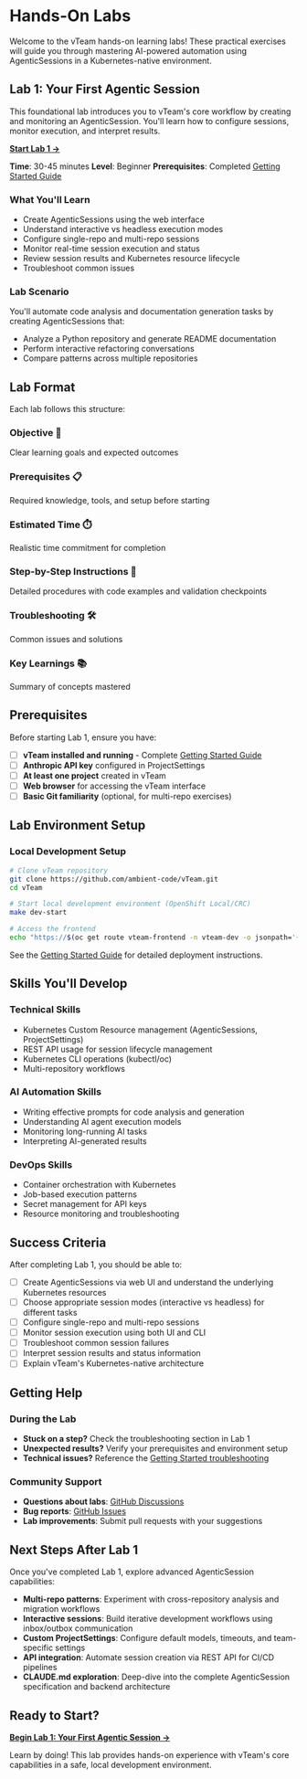 # Hands-On Labs

Welcome to the vTeam hands-on learning labs! These practical exercises will guide you through mastering AI-powered automation using AgenticSessions in a Kubernetes-native environment.

## Lab 1: Your First Agentic Session

This foundational lab introduces you to vTeam's core workflow by creating and monitoring an AgenticSession. You'll learn how to configure sessions, monitor execution, and interpret results.

**[Start Lab 1 →](basic/lab-1-first-rfe.md)**

**Time**: 30-45 minutes
**Level**: Beginner
**Prerequisites**: Completed [Getting Started Guide](../user-guide/getting-started.md)

### What You'll Learn

- Create AgenticSessions using the web interface
- Understand interactive vs headless execution modes
- Configure single-repo and multi-repo sessions
- Monitor real-time session execution and status
- Review session results and Kubernetes resource lifecycle
- Troubleshoot common issues

### Lab Scenario

You'll automate code analysis and documentation generation tasks by creating AgenticSessions that:
- Analyze a Python repository and generate README documentation
- Perform interactive refactoring conversations
- Compare patterns across multiple repositories

## Lab Format

Each lab follows this structure:

### **Objective** 🎯
Clear learning goals and expected outcomes

### **Prerequisites** 📋
Required knowledge, tools, and setup before starting

### **Estimated Time** ⏱️
Realistic time commitment for completion

### **Step-by-Step Instructions** 📝
Detailed procedures with code examples and validation checkpoints

### **Troubleshooting** 🛠️
Common issues and solutions

### **Key Learnings** 📚
Summary of concepts mastered

## Prerequisites

Before starting Lab 1, ensure you have:

- [ ] **vTeam installed and running** - Complete [Getting Started Guide](../user-guide/getting-started.md)
- [ ] **Anthropic API key** configured in ProjectSettings
- [ ] **At least one project** created in vTeam
- [ ] **Web browser** for accessing the vTeam interface
- [ ] **Basic Git familiarity** (optional, for multi-repo exercises)

## Lab Environment Setup

### Local Development Setup

```bash
# Clone vTeam repository
git clone https://github.com/ambient-code/vTeam.git
cd vTeam

# Start local development environment (OpenShift Local/CRC)
make dev-start

# Access the frontend
echo "https://$(oc get route vteam-frontend -n vteam-dev -o jsonpath='{.spec.host}')"
```

See the [Getting Started Guide](../user-guide/getting-started.md) for detailed deployment instructions.

## Skills You'll Develop

### **Technical Skills**
- Kubernetes Custom Resource management (AgenticSessions, ProjectSettings)
- REST API usage for session lifecycle management
- Kubernetes CLI operations (kubectl/oc)
- Multi-repository workflows

### **AI Automation Skills**
- Writing effective prompts for code analysis and generation
- Understanding AI agent execution models
- Monitoring long-running AI tasks
- Interpreting AI-generated results

### **DevOps Skills**
- Container orchestration with Kubernetes
- Job-based execution patterns
- Secret management for API keys
- Resource monitoring and troubleshooting

## Success Criteria

After completing Lab 1, you should be able to:

- [ ] Create AgenticSessions via web UI and understand the underlying Kubernetes resources
- [ ] Choose appropriate session modes (interactive vs headless) for different tasks
- [ ] Configure single-repo and multi-repo sessions
- [ ] Monitor session execution using both UI and CLI
- [ ] Troubleshoot common session failures
- [ ] Interpret session results and status information
- [ ] Explain vTeam's Kubernetes-native architecture

## Getting Help

### During the Lab

- **Stuck on a step?** Check the troubleshooting section in Lab 1
- **Unexpected results?** Verify your prerequisites and environment setup
- **Technical issues?** Reference the [Getting Started troubleshooting](../user-guide/getting-started.md#common-issues)

### Community Support

- **Questions about labs**: [GitHub Discussions](https://github.com/ambient-code/vTeam/discussions)
- **Bug reports**: [GitHub Issues](https://github.com/ambient-code/vTeam/issues)
- **Lab improvements**: Submit pull requests with your suggestions

## Next Steps After Lab 1

Once you've completed Lab 1, explore advanced AgenticSession capabilities:

- **Multi-repo patterns**: Experiment with cross-repository analysis and migration workflows
- **Interactive sessions**: Build iterative development workflows using inbox/outbox communication
- **Custom ProjectSettings**: Configure default models, timeouts, and team-specific settings
- **API integration**: Automate session creation via REST API for CI/CD pipelines
- **CLAUDE.md exploration**: Deep-dive into the complete AgenticSession specification and backend architecture

## Ready to Start?

**[Begin Lab 1: Your First Agentic Session →](basic/lab-1-first-rfe.md)**

Learn by doing! This lab provides hands-on experience with vTeam's core capabilities in a safe, local development environment.
